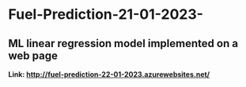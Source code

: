 # Fuel-Prediction-21-01-2023-
## ML linear regression model implemented on a web page
**Link: http://fuel-prediction-22-01-2023.azurewebsites.net/**
